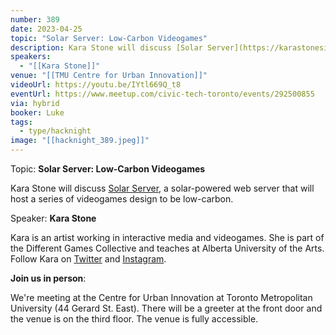 ```yaml
---
number: 389
date: 2023-04-25
topic: "Solar Server: Low-Carbon Videogames"
description: Kara Stone will discuss [Solar Server](https://karastonesite.com/2022/11/03/solar-server/), a solar-powered web server that will host a series of videogames design to be low-carbon.
speakers:
  - "[[Kara Stone]]"
venue: "[[TMU Centre for Urban Innovation]]"
videoUrl: https://youtu.be/IYtl669Q_t8
eventUrl: https://www.meetup.com/civic-tech-toronto/events/292500855
via: hybrid
booker: Luke
tags:
  - type/hacknight
image: "[[hacknight_389.jpeg]]"
---
```

Topic: **Solar Server: Low-Carbon Videogames**

Kara Stone will discuss [Solar Server](https://karastonesite.com/2022/11/03/solar-server/), a solar-powered web server that will host a series of videogames design to be low-carbon.

Speaker: **Kara Stone**

Kara is an artist working in interactive media and videogames. She is part of the Different Games Collective and teaches at Alberta University of the Arts. Follow Kara on [Twitter](https://twitter.com/karaastone) and [Instagram](https://www.instagram.com/kara.moonstone).

**Join us in person**:

We're meeting at the Centre for Urban Innovation at Toronto Metropolitan University (44 Gerard St. East). There will be a greeter at the front door and the venue is on the third floor. The venue is fully accessible.
